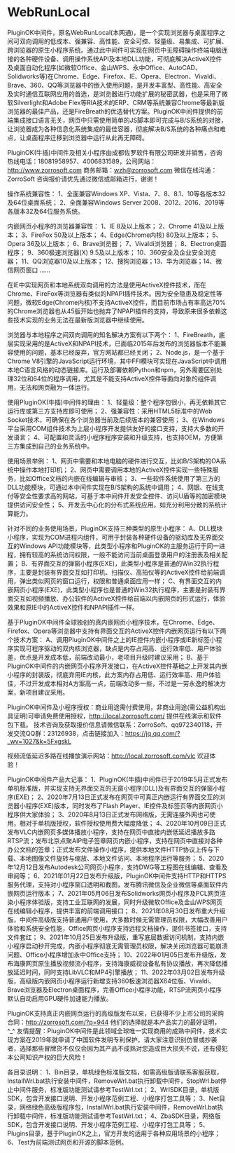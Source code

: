 # WebRunLocal
PluginOK中间件，原名WebRunLocal(本网通)，是一个实现浏览器与桌面程序之间可双向调用的低成本、强兼容、高性能、安全可控、轻量级、易集成、可扩展、跨浏览器的原生小程序系统。通过此中间件可实现在网页中无障碍操作终端电脑连接的各种硬件设备、调用操作系统API及本地DLL功能，可彻底解决ActiveX控件及桌面自动化程序(如微软Office、金山WPS、永中Office、AutoCAD、Solidworks等)在Chrome、Edge、Firefox、IE、Opera、Electron、Vivaldi、Brave、360、QQ等浏览器中的嵌入使用问题，是开发丰富型、高性能、高安全及实时通信互联网应用的首选，是浏览器进行功能扩展的秘密武器，也是采用了微软Silverlight和Adobe Flex等RIA技术的ERP、CRM等系统兼容Chrome等最新版浏览器的最佳产品，还是FireBreath的优选替代方案。PluginOK中间件提供的前端集成接口语言无关，网页中只需使用简单的JS脚本即可完成与B/S系统的对接，让浏览器成为各种信息化系统集成的最佳容器，彻底解决B/S系统的各种痛点和难点，让桌面程序迁移到浏览器中运行从此再无障碍。

PluginOK(牛插)中间件及相关小程序由成都佐罗软件有限公司研发并销售，咨询热线电话：18081958957、4006831589，公司网站：http://www.zorrosoft.com 商务邮箱：wzh@zorrosoft.com 微信在线沟通：ZorroSoft 咨询报价请优先通过微信或邮箱进行，谢谢！

操作系统兼容性： 1、全面兼容Windows XP、Vista、7、8、8.1、10等各版本32及64位桌面系统； 2、全面兼容Windows Server 2008、2012、2016、2019等各版本32及64位服务系统。

内嵌网页小程序的浏览器兼容性： 1、IE 8及以上版本； 2、Chrome 41及以上版本； 3、FireFox 50及以上版本； 4、Edge(Chrome内核) 80及以上版本； 5、Opera 36及以上版本； 6、Brave浏览器； 7、Vivaldi浏览器； 8、Electron桌面程序； 9、360极速浏览器(X) 9.5及以上版本； 10、360安全及企业安全浏览器； 11、QQ浏览器10及以上版本； 12、搜狗浏览器；13、华为浏览器；14、微信网页窗口 ......

在IE中实现网页和本地系统双向调用的方法是使用ActiveX控件技术，而在Chrome、FireFox等浏览器有类似的NPAPI插件技术。因为安全隐患及稳定性等问题，微软Edge(Chrome内核)不支持ActiveX控件，而目前市场占有率高达70%的Chrome浏览器也从45版开始也抛弃了NPAPI插件的支持，导致原来很多依赖这些技术实现的业务无法在最新版浏览器中继续使用。

浏览器与本地程序之间双向调用的知名解决方案有以下两个： 1、FireBreath，底层实现采用的是ActiveX和NPAPI技术，已面临2015年后发布的浏览器版本不能兼容使用的问题，基本已经废弃，官方网站都已经关闭； 2、Node.js，是一个基于Chrome V8引擎的JavaScript运行环境，其中FFI模块可实现在JavaScript中调用本地C语言风格的动态链接库。运行及部署依赖Python和npm，另外需要区别处理32位和64位的程序调用，尤其是不能支持ActiveX控件等面向对象的组件调用，无法和网页融为一体运行。

使用PluginOK(牛插)中间件的理由： 
1、轻量级：整个程序包很小，再无依赖其它运行库或第三方支持库即可使用； 
2、强兼容性：采用HTML5标准中的Web Socket技术，可确保在各个浏览器当前及后续版本的兼容使用； 
3、在Windows平台采用COM组件技术为上层小程序开发提供友好的接口支持，支持大多数的开发语言； 
4、可配置和灵活的小程序程序安装和升级支持，也支持OEM，方便第三方集成到自己的业务系统中。

使用场景举例： 
1、网页中需要和本地电脑的硬件进行交互，比如B/S架构的OA系统中操作本地打印机； 
2、网页中需要调用本地的ActiveX控件实现一些特殊服务，比如Office文档的内嵌在线编辑与审核； 
3、一些软件系统使用了第三方的DLL功能模块，可通过本中间件实现在B/S架构的系统中调用； 
4、网银、在线支付等安全性要求高的网站，可基于本中间件开发安全控件、访问U盾等的加密模块提供访问安全性； 
5、开发去中心化的分布式系统应用，如充分利用分散的系统计算能力。

针对不同的业务使用场景，PluginOK支持三种类型的原生小程序： A、DLL模块小程序，实现为COM进程内组件，可用于封装各种硬件设备的驱动库及无界面交互的Windows API功能模块等，此类型小程序和PluginOK的主服务运行于同一进程，拥有较高的系统访问权限，一般不能访问当前桌面登录用户的注册表及相关配置； B、有界面交互的弹窗小程序(EXE)，此类型小程序是普通的Win32执行程序，主要是封装有界面交互如打印机、扫描仪、高拍仪等的ActiveX控件给前端调用，弹出类似网页的窗口运行，权限和普通桌面应用一样； C、有界面交互的内嵌网页小程序(EXE)，此类型小程序也是普通的Win32执行程序，主要是封装有界面交互如视频播放、办公软件的ActiveX控件给前端以内嵌网页的形式运行，体验效果和原IE中的ActiveX控件和NPAPI插件一样。

基于PluginOK中间件全球独创的真内嵌网页小程序技术，在Chrome、Edge、Firefox、Opera等浏览器中支持有界面交互的ActiveX控件内嵌网页运行有以下两个技术方案： A、调用PluginOK中间件之上的IE控件内嵌小程序或IE新标签小程序实现可程序驱动的双内核浏览器，缺点是内存占用高、运行效率低、用户体验差，优点是开发成本低，前端改动最小，老项目升级时建议采用； B、基于PluginOK中间件的内嵌网页小程序开发接口，在ActiveX控件基础之上开发其内嵌小程序的封装版，彻底弃用IE内核，此方案内存占用低、运行效率高、用户体验佳，不过开发成本相对A方案高一点，前端改动多一些，不过是一劳永逸的解决方案，新项目建议采用。

PluginOK中间件及小程序授权：商业用途需付费使用，非商业用途(需公益机构出具证明)可申请免费使用授权，http://local.zorrosoft.com/ 提供在线演示和软件包下载。 技术咨询及获取报价信息请微信联系：ZorroSoft、qq972340118，开发交流QQ群：23126938，点击链接加入：https://jq.qq.com/?_wv=1027&k=5FxgskL

视频流低延迟多路在线播放演示网站：http://local.zorrosoft.com/vlc 欢迎体验！

PluginOK中间件产品大记事： 
1、PluginOK(牛插)中间件已于2019年5月正式发布单机标准版，并实现支持无界面交互的无窗小程序(DLL)及有界面交互的弹窗小程序(EXE)；
2、2020年7月13日正式发布在网页中可真正内嵌运行有界面交互的浏览器小程序(EXE)版本，同时发布了Flash Player、IE控件及标签页等内嵌网页小程序供大家体验； 
3、2020年8月13日正式发布网络版，无需连接外网也可使用，相对于单机版授权，软件授权使用费大幅度降低；
4、2020年10月09日正式发布VLC内嵌网页多媒体播放小程序，支持在网页中直接内嵌低延迟播放多路RTSP流；发布北京点聚AIP电子签章网页内嵌小程序，支持在网页中直接对各种办公文档的签章；正式发布文件操作小程序，提供本地文件HTTP协议上传与下载、本地图像文件旋转与缩放、本地文件访问、本地程序运行等服务；
5、2020年12月12日发布Autodesk公司网页小程序，支持DWG等工程图在线编辑、查看及审阅等；
6、2021年01月22日发布升级版，PluginOK中间件支持HTTP和HTTPS服务代理，支持对小程序窗口透明和截图，发布腾讯微信及企业微信等桌面软件内嵌网页运行版本；
7、2021年05月06日发布Solidworks网页小程序及PCL网页渲染小程序体验版，支持工业互联网的发展，同时升级微软Office及金山WPS网页在线编辑小程序，提供丰富的前端调用接口；
8、2021年08月30日发布重大升级版，中间件高级版支持普通用户使用，大多数时候无需管理员权限，大幅改善用户体验和系统安全性能，Office网页小程序支持远程文档操作，提供书签接口，支持文件套红；
9、2021年10月25日发布升级版，重写底层数据访问机制，支持内嵌小程序启动秒开完成，内嵌小程序彻底无需管理员权限，解决关闭浏览器可能崩溃问题、Office小程序增加永中Office支持；
10、2022年01月05日发布升级版，发布海康网页原生播放视频流小程序，支持海康威视设备私有协议播放，再次降低播放延迟时间，同时支持LibVLC和MP4引擎播放；
11、2022年03月02日发布升级版，高级版内嵌网页小程序运行新增支持360极速浏览器X64位版、Vivaldi、Brave浏览器及Electron桌面程序，完善Office小程序功能，RTSP流网页小程序默认自动启用GPU硬件加速能力播放。

PluginOK支持真正内嵌网页运行的高级版发布以来，已获得不少上市公司的采购合同：http://zorrosoft.com/?p=944 他们的选择就是本产品实力的最好证明，^_^ 友情提醒：PluginOK中间件是此领域全球唯一实现商用的成熟中间件，技术实现方案在2019年就申请了中国软件发明专利保护，请大家注意识别仿冒或抄袭者，选择那些冒牌货不仅仅会因为其产品不成熟对您造成巨大损失不说，还有侵犯本公司知识产权的巨大风险！

各目录说明： 
1、Bin目录，单机绿色标准版文档，如需高级版请联系客服获取，InstallWrl.bat执行安装中间件，RemoveWrl.bat执行卸载中间件，StopWrl.bat停止中间件服务，标准版功能测试请参考TestWrl.txt； 
2、WrlSDK目录，单机版SDK，包含开发接口说明、开发小程序范例工程、小程序打包工具等；
3、Net目录，网络绿色高级版程序包，InstallWrl.bat执行安装中间件，RemoveWrl.bat执行卸载中间件，标准版功能测试请参考TestWrl.txt； 
4、ZbaSDK目录，网络版SDK，包含开发接口说明、开发小程序范例工程、小程序打包工具等； 
5、Plugins目录，基于PluginOK之上，官方开发的适用于各种应用场景的小程序；
6、Test为前端测试网页和开源的脚本范例。
